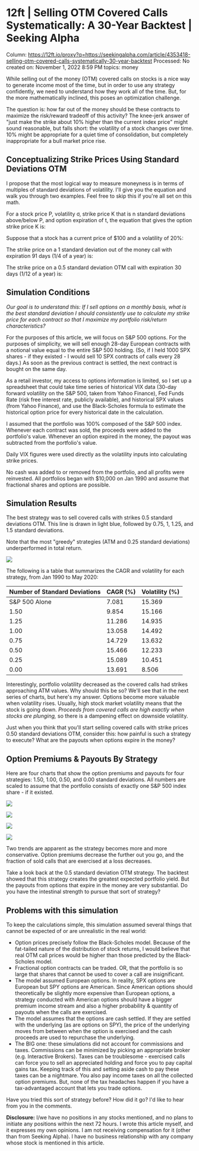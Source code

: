 # 12ft | Selling OTM Covered Calls Systematically: A 30-Year Backtest | Seeking Alpha

Column: https://12ft.io/proxy?q=https://seekingalpha.com/article/4353418-selling-otm-covered-calls-systematically-30-year-backtest
Processed: No
created on: November 1, 2022 8:59 PM
topics: money

While selling out of the money (OTM) covered calls on stocks is a nice way to generate income most of the time, but in order to use any strategy confidently, we need to understand how they work all of the time. But, for the more mathematically inclined, this poses an optimization challenge.

The question is: how far out of the money should be these contracts to maximize the risk/reward tradeoff of this activity? The knee-jerk answer of "just make the strike about 10% higher than the current index price" might sound reasonable, but falls short: the volatility of a stock changes over time. 10% might be appropriate for a quiet time of consolidation, but completely inappropriate for a bull market price rise.

## **Conceptualizing Strike Prices Using Standard Deviations OTM**

I propose that the most logical way to measure moneyness is in terms of multiples of standard deviations of volatility. I'll give you the equation and walk you through two examples. Feel free to skip this if you're all set on this math.

For a stock price P, volatility σ, strike price K that is n standard deviations above/below P, and option expiration of t, the equation that gives the option strike price K is:

Suppose that a stock has a current price of $100 and a volatility of 20%:

The strike price on a 1 standard deviation out of the money call with expiration 91 days (1/4 of a year) is:

The strike price on a 0.5 standard deviation OTM call with expiration 30 days (1/12 of a year) is:

## **Simulation Conditions**

*Our goal is to understand this: If I sell options on a monthly basis, what is the best standard deviation I should consistently use to calculate my strike price for each contract so that I maximize my portfolio risk/return characteristics?*

For the purposes of this article, we will focus on S&P 500 options. For the purposes of simplicity, we will sell enough 28-day European contracts with a notional value equal to the entire S&P 500 holding. (So, if I held 1000 SPX shares - if they existed - I would sell 10 SPX contracts of calls every 28 days.) As soon as the previous contract is settled, the next contract is bought on the same day.

As a retail investor, my access to options information is limited, so I set up a spreadsheet that could take time series of historical VIX data (30-day forward volatility on the S&P 500, taken from Yahoo Finance), Fed Funds Rate (risk free interest rate, publicly available), and historical SPX values (from Yahoo Finance), and use the Black-Scholes formula to estimate the historical option price for every historical date in the calculation.

I assumed that the portfolio was 100% composed of the S&P 500 index. Whenever each contract was sold, the proceeds were added to the portfolio's value. Whenever an option expired in the money, the payout was subtracted from the portfolio's value.

Daily VIX figures were used directly as the volatility inputs into calculating strike prices.

No cash was added to or removed from the portfolio, and all profits were reinvested. All portfolios began with $10,000 on Jan 1990 and assume that fractional shares and options are possible.

## **Simulation Results**

The best strategy was to sell covered calls with strikes 0.5 standard deviations OTM. This line is drawn in light blue, followed by 0.75, 1, 1.25, and 1.5 standard deviations.

Note that the most "greedy" strategies (ATM and 0.25 standard deviations) underperformed in total return.

![](12ft%20Selling%20OTM%20Covered%20Calls%20Systematically%20A%2030%2002eb1faec3084eaa898b770804cd47ea/39844506-15917580063197901.png)

The following is a table that summarizes the CAGR and volatility for each strategy, from Jan 1990 to May 2020:

| Number of Standard Deviations | CAGR (%) | Volatility (%) |
| --- | --- | --- |
| S&P 500 Alone | 7.081 | 15.369 |
| 1.50 | 9.854 | 15.166 |
| 1.25 | 11.286 | 14.935 |
| 1.00 | 13.058 | 14.492 |
| 0.75 | 14.729 | 13.632 |
| 0.50 | 15.466 | 12.233 |
| 0.25 | 15.089 | 10.451 |
| 0.00 | 13.691 | 8.506 |

Interestingly, portfolio volatility decreased as the covered calls had strikes approaching ATM values. Why should this be so? We'll see that in the next series of charts, but here's my answer. Options become more valuable when volatility rises. Usually, high stock market volatility means that the stock is going down. *Proceeds from covered calls are high exactly when stocks are plunging,* so there is a dampening effect on downside volatility.

Just when you think that you'll start selling covered calls with strike prices 0.50 standard deviations OTM, consider this: how painful is such a strategy to execute? What are the payouts when options expire in the money?

## **Option Premiums & Payouts By Strategy**

Here are four charts that show the option premiums and payouts for four strategies: 1.50, 1.00, 0.50, and 0.00 standard deviations. All numbers are scaled to assume that the portfolio consists of exactly one S&P 500 index share - if it existed.

![](12ft%20Selling%20OTM%20Covered%20Calls%20Systematically%20A%2030%2002eb1faec3084eaa898b770804cd47ea/39844506-15917580520987132.png)

![](12ft%20Selling%20OTM%20Covered%20Calls%20Systematically%20A%2030%2002eb1faec3084eaa898b770804cd47ea/39844506-1591758065500783.png)

![](12ft%20Selling%20OTM%20Covered%20Calls%20Systematically%20A%2030%2002eb1faec3084eaa898b770804cd47ea/39844506-15917580783307912.png)

![](12ft%20Selling%20OTM%20Covered%20Calls%20Systematically%20A%2030%2002eb1faec3084eaa898b770804cd47ea/39844506-1591758096481781.png)

Two trends are apparent as the strategy becomes more and more conservative. Option premiums decrease the further out you go, and the fraction of sold calls that are exercised at a loss decreases.

Take a look back at the 0.5 standard deviation OTM strategy. The backtest showed that this strategy creates the greatest expected portfolio yield. But the payouts from options that expire in the money are very substantial. Do you have the intestinal strength to pursue that sort of strategy?

## **Problems with this simulation**

To keep the calculations simple, this simulation assumed several things that cannot be expected of or are unrealistic in the real world:

- Option prices precisely follow the Black-Scholes model. Because of the fat-tailed nature of the distribution of stock returns, I would believe that real OTM call prices would be higher than those predicted by the Black-Scholes model.
- Fractional option contracts can be traded. OR, that the portfolio is so large that shares that cannot be used to cover a call are insignificant.
- The model assumed European options. In reality, SPX options are European but SPY options are American. Since American options should theoretically be slightly more expensive than European options, a strategy conducted with American options should have a bigger premium income stream and also a higher probability & quantity of payouts when the calls are exercised.
- The model assumes that the options are cash settled. If they are settled with the underlying (as are options on SPY), the price of the underlying moves from between when the option is exercised and the cash proceeds are used to repurchase the underlying.
- The BIG one: these simulations did not account for commissions and taxes. Commissions can be minimized by picking an appropriate broker (e.g. Interactive Brokers). Taxes can be troublesome - exercised calls can force you to sell an appreciated holding and force you to pay capital gains tax. Keeping track of this and setting aside cash to pay these taxes can be a nightmare. You also pay income taxes on all the collected option premiums. But, none of the tax headaches happen if you have a tax-advantaged account that lets you trade options.

Have you tried this sort of strategy before? How did it go? I'd like to hear from you in the comments.

**Disclosure:** I/we have no positions in any stocks mentioned, and no plans to initiate any positions within the next 72 hours. I wrote this article myself, and it expresses my own opinions. I am not receiving compensation for it (other than from Seeking Alpha). I have no business relationship with any company whose stock is mentioned in this article.